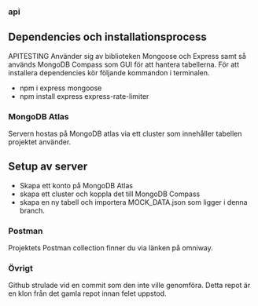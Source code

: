 ### api
## Dependencies och installationsprocess

APITESTING Använder sig av biblioteken Mongoose och Express samt så används MongoDB Compass som GUI för att hantera tabellerna.
För att installera dependencies kör följande kommandon i terminalen.
* npm i express mongoose
* npm install express express-rate-limiter

### MongoDB Atlas

Servern hostas på MongoDB atlas via ett cluster som innehåller tabellen projektet använder.
## Setup av server

* Skapa ett konto på MongoDB Atlas
* skapa ett cluster och koppla det till MongoDB Compass
* skapa en ny tabell och importera MOCK_DATA.json som ligger i denna branch.


### Postman
Projektets Postman collection finner du via länken på omniway.

### Övrigt
Github strulade vid en commit som den inte ville genomföra. Detta repot är en klon från det gamla repot innan felet uppstod.